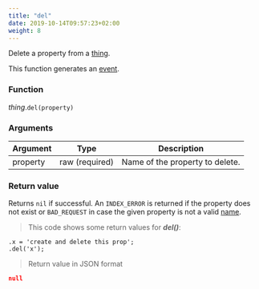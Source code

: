```yaml
---
title: "del"
date: 2019-10-14T09:57:23+02:00
weight: 8
---
```


Delete a property from a [thing](../../data-types/thing-type).

This function generates an [event](../../events).

### Function
*thing*.`del(property)`

### Arguments
Argument | Type | Description
-------- | ---- | -----------
property | raw (required) | Name of the property to delete.

### Return value
Returns `nil` if successful. An `INDEX_ERROR` is returned
if the property does not exist or `BAD_REQUEST` in case the given property is
not a valid [name](../../names).

> This code shows some return values for ***del()***:

```
.x = 'create and delete this prop';
.del('x');
```

> Return value in JSON format

```json
null
```
